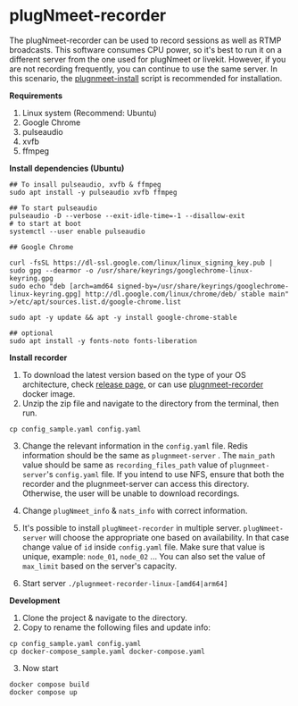 # plugNmeet-recorder

The plugNmeet-recorder can be used to record sessions as well as RTMP broadcasts. This software consumes CPU power, so
it's best to run it on a different server from the one used for plugNmeet or livekit. However, if you are not recording
frequently, you can continue to use the same server. In this scenario,
the [plugnmeet-install](https://github.com/mynaparrot/plugNmeet-install) script is recommended for installation.

**Requirements**

1) Linux system (Recommend: Ubuntu)
2) Google Chrome
3) pulseaudio
4) xvfb
5) ffmpeg

**Install dependencies (Ubuntu)**

```
## To insall pulseaudio, xvfb & ffmpeg
sudo apt install -y pulseaudio xvfb ffmpeg

## To start pulseaudio
pulseaudio -D --verbose --exit-idle-time=-1 --disallow-exit
# to start at boot
systemctl --user enable pulseaudio

## Google Chrome

curl -fsSL https://dl-ssl.google.com/linux/linux_signing_key.pub | sudo gpg --dearmor -o /usr/share/keyrings/googlechrome-linux-keyring.gpg
sudo echo "deb [arch=amd64 signed-by=/usr/share/keyrings/googlechrome-linux-keyring.gpg] http://dl.google.com/linux/chrome/deb/ stable main" >/etc/apt/sources.list.d/google-chrome.list

sudo apt -y update && apt -y install google-chrome-stable

## optional
sudo apt install -y fonts-noto fonts-liberation
```

**Install recorder**

1) To download the latest version based on the type of your OS architecture, check [release page,](https://github.com/mynaparrot/plugNmeet-recorder/releases) or can use [plugnmeet-recorder](https://hub.docker.com/repository/docker/mynaparrot/plugnmeet-recorder) docker image.
2) Unzip the zip file and navigate to the directory from the terminal, then run.

```
cp config_sample.yaml config.yaml
```

3) Change the relevant information in the `config.yaml` file. Redis information should be the same as `plugnmeet-server`
   . The `main_path` value should be same as `recording_files_path` value of `plugnmeet-server`'s `config.yaml` file. If
   you intend to use NFS, ensure that both the recorder and the plugnmeet-server can access this directory. Otherwise,
   the user will be unable to download recordings.

4) Change `plugNmeet_info` & `nats_info` with correct information.

5) It's possible to install `plugNmeet-recorder` in multiple server. `plugNmeet-server` will choose the appropriate one
   based on availability. In that case change value of `id` inside `config.yaml` file. Make sure that value is unique,
   example: `node_01`, `node_02` ... You can also set the value of `max_limit` based on the server's capacity.

6) Start server `./plugnmeet-recorder-linux-[amd64|arm64]`

**Development**

1) Clone the project & navigate to the directory. 
2) Copy to rename the following files and update info:

```
cp config_sample.yaml config.yaml
cp docker-compose_sample.yaml docker-compose.yaml
```

3) Now start

```
docker compose build
docker compose up
```
